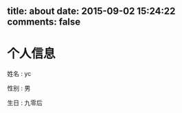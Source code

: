 title: about
date: 2015-09-02 15:24:22
comments: false
---
# 个人信息 #
 姓名 :  yc

 性别 :  男

 生日 : 九零后


 

